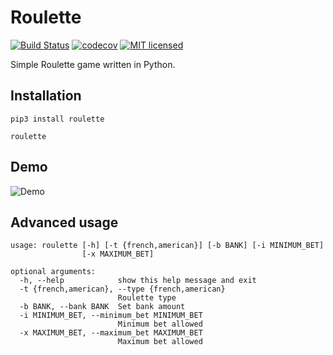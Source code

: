 # Roulette

[![Build Status](https://travis-ci.org/gabfl/roulette.svg?branch=master)](https://travis-ci.org/gabfl/roulette)
[![codecov](https://codecov.io/gh/gabfl/roulette/branch/master/graph/badge.svg)](https://codecov.io/gh/gabfl/roulette)
[![MIT licensed](https://img.shields.io/badge/license-MIT-green.svg)](https://raw.githubusercontent.com/gabfl/roulette/master/LICENSE)

Simple Roulette game written in Python.

## Installation

```
pip3 install roulette

roulette
```

## Demo

![Demo](https://github.com/gabfl/roulette/blob/master/img/demo.gif?raw=true)

## Advanced usage

```
usage: roulette [-h] [-t {french,american}] [-b BANK] [-i MINIMUM_BET]
                [-x MAXIMUM_BET]

optional arguments:
  -h, --help            show this help message and exit
  -t {french,american}, --type {french,american}
                        Roulette type
  -b BANK, --bank BANK  Set bank amount
  -i MINIMUM_BET, --minimum_bet MINIMUM_BET
                        Minimum bet allowed
  -x MAXIMUM_BET, --maximum_bet MAXIMUM_BET
                        Maximum bet allowed
```
